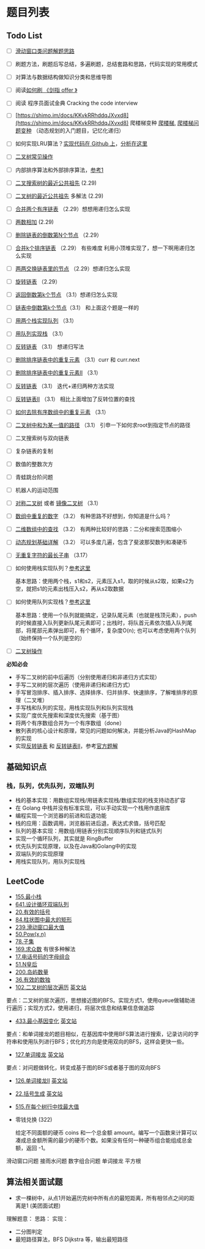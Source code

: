 # 题目列表

## Todo List

* [ ] [滑动窗口类问题解题思路](https://labuladong.gitbook.io/algo/di-ling-zhang-bi-du-xi-lie/hua-dong-chuang-kou-ji-qiao)
* [ ] 刷题方法，刷题后写总结，多遍刷题，总结套路和思路，代码实现的常用模式
* [ ] 对算法与数据结构做知识分类和思维导图
* [ ] 阅读[如何刷 《剑指 offer 》](https://www.toutiao.com/i6795063003059323404/)
* [ ] 阅读 程序员面试金典 Cracking the code interview
* [ ] [https://shimo.im/docs/KKvkRRhddqJXvxd8](https://shimo.im/docs/KKvkRRhddqJXvxd8) 爬楼梯变种 [爬楼梯](https://leetcode-cn.com/problems/climbing-stairs/), [爬楼梯问题变种](https://shimo.im/docs/KKvkRRhddqJXvxd8) （动态规划的入门题目，记忆化递归）
* [ ] 如何实现LRU算法？[实现代码在 Github 上](https://github.com/shniu/java-eco/blob/master/notes/arts/src/main/java/io/github/shniu/arts/algothrim/leetcode/lruCache/LRUCache.java)，[分析在这里](https://labuladong.gitbook.io/algo/gao-pin-mian-shi-xi-lie/lru-suan-fa)
* [ ] [二叉树常见操作](https://labuladong.gitbook.io/algo/shu-ju-jie-gou-xi-lie/er-cha-sou-suo-shu-cao-zuo-ji-jin)
* [ ] 内部排序算法和外部排序算法，[参考1](http://c.biancheng.net/data_structure/sort/)
* [ ] [二叉搜索树的最近公共祖先](https://leetcode-cn.com/problems/er-cha-sou-suo-shu-de-zui-jin-gong-gong-zu-xian-lcof/) \(2.29\)
* [ ] [二叉树的最近公共祖先](https://leetcode-cn.com/problems/er-cha-shu-de-zui-jin-gong-gong-zu-xian-lcof/) 多解法 \(2.29\)
* [ ] [合并两个有序链表](https://leetcode-cn.com/problems/merge-two-sorted-lists/) （2.29）想想用递归怎么实现
* [ ] [两数相加](https://leetcode-cn.com/problems/add-two-numbers/) \(2.29\)
* [ ] [删除链表的倒数第N个节点](https://leetcode-cn.com/problems/remove-nth-node-from-end-of-list/) （2.29）
* [ ] [合并k个排序链表](https://leetcode-cn.com/problems/merge-k-sorted-lists/) （2.29） 有些难度 利用小顶堆实现了，想一下啊用递归怎么实现
* [ ] [两两交换链表里的节点](https://leetcode-cn.com/problems/swap-nodes-in-pairs/) （2.29）想递归怎么实现
* [ ] [旋转链表](https://leetcode-cn.com/problems/rotate-list/) （2.29）
* [ ] [返回倒数第k个节点](https://leetcode-cn.com/problems/kth-node-from-end-of-list-lcci/) （3.1）想递归怎么实现
* [ ] [链表中倒数第k个节点](https://leetcode-cn.com/problems/lian-biao-zhong-dao-shu-di-kge-jie-dian-lcof/)（3.1） 和上面这个题是一样的
* [ ] [用两个栈实现队列](https://leetcode-cn.com/problems/yong-liang-ge-zhan-shi-xian-dui-lie-lcof/) （3.1）
* [ ] [用队列实现栈](https://leetcode-cn.com/problems/implement-stack-using-queues/) （3.1）
* [ ] [反转链表](https://leetcode-cn.com/problems/reverse-linked-list/) （3.1） 想递归写法
* [ ] [删除排序链表中的重复元素](https://leetcode-cn.com/problems/remove-duplicates-from-sorted-list/) （3.1）curr 和 curr.next
* [ ] [删除排序链表中的重复元素II](https://leetcode-cn.com/problems/remove-duplicates-from-sorted-list-ii/) （3.1）
* [ ] [反转链表](https://leetcode-cn.com/problems/reverse-linked-list/) （3.1） 迭代+递归两种方法实现
* [ ] [反转链表II](https://leetcode-cn.com/problems/reverse-linked-list-ii/) （3.1） 相比上面增加了反转位置的查找
* [ ] [如何去除有序数组中的重复元素](https://labuladong.gitbook.io/algo/gao-pin-mian-shi-xi-lie/ru-he-qu-chu-you-xu-shu-zu-de-zhong-fu-yuan-su) （3.1）
* [ ] [二叉树中和为某一值的路径](https://leetcode-cn.com/problems/er-cha-shu-zhong-he-wei-mou-yi-zhi-de-lu-jing-lcof/) （3.1） 引申一下如何求root到指定节点的路径
* [ ] 二叉搜索树与双向链表
* [ ] 复杂链表的复制
* [ ] 数值的整数次方
* [ ] 青蛙跳台阶问题
* [ ] 机器人的运动范围
* [ ] [对称二叉树](https://leetcode-cn.com/problems/symmetric-tree/) 或者 [镜像二叉树](https://leetcode-cn.com/problems/er-cha-shu-de-jing-xiang-lcof/) （3.1）
* [ ] [数组中重复的数字](https://leetcode-cn.com/problems/shu-zu-zhong-zhong-fu-de-shu-zi-lcof/) （3.2） 有种思路不好想到，你知道是什么吗？
* [ ] [二维数组中的查找](https://leetcode-cn.com/problems/er-wei-shu-zu-zhong-de-cha-zhao-lcof/) （3.2） 有两种比较好的思路：二分和搜索范围缩小
* [ ] [动态规划基础详解](https://labuladong.gitbook.io/algo/di-ling-zhang-bi-du-xi-lie/dong-tai-gui-hua-xiang-jie-jin-jie#yi-fei-bo-na-qi-shu-lie) （3.2） 可以多度几遍，包含了斐波那契数列和凑硬币
* [ ] [无重复字符的最长子串](https://leetcode-cn.com/problems/longest-substring-without-repeating-characters) （3.17）
* [ ] 如何使用栈实现队列？[参考这里](https://labuladong.gitbook.io/algo/shu-ju-jie-gou-xi-lie/dui-lie-shi-xian-zhan-zhan-shi-xian-dui-lie)

  基本思路：使用两个栈，s1和s2，元素压入s1，取的时候从s2取，如果s2为空，就把s1的元素出栈压入s2，再从s2取数据

* [ ] 如何使用队列实现栈？[参考这里](https://labuladong.gitbook.io/algo/shu-ju-jie-gou-xi-lie/dui-lie-shi-xian-zhan-zhan-shi-xian-dui-lie)

  基本思路：使用一个队列就能搞定，记录队尾元素（也就是栈顶元素），push的时候直接入队列更新队尾元素即可；出栈时，将队首元素依次插入队列尾部，将尾部元素弹出即可，有个循环，复杂度O\(n\); 也可以考虑使用两个队列（始终保持一个队列是空的）

* [ ] [二叉树操作](https://labuladong.gitbook.io/algo/shu-ju-jie-gou-xi-lie/er-cha-sou-suo-shu-cao-zuo-ji-jin)

**必知必会**

* 手写二叉树的前中后遍历（分别使用递归和非递归方式实现）
* 手写二叉树的层次遍历（使用非递归和递归方式）
* 手写冒泡排序、插入排序、选择排序、归并排序、快速排序，了解堆排序的原理（二叉堆）
* 手写栈和队列的实现，用栈实现队列和队列实现栈
* 实现广度优先搜索和深度优先搜索（基于图）
* 将两个有序数组合并为一个有序数组（done）
* 散列表的核心设计和原理，常见的问题如何解决，并能分析Java的HashMap的实现
* 实现[反转链表](https://leetcode-cn.com/problems/reverse-linked-list) 和 [反转链表II](https://leetcode-cn.com/problems/reverse-linked-list-ii/)，参考[官方题解](https://leetcode-cn.com/problems/reverse-linked-list-ii/solution/fan-zhuan-lian-biao-ii-by-leetcode/)

## 基础知识点

### 栈，队列，优先队列，双端队列

* 栈的基本实现：用数组实现栈/用链表实现栈/数组实现的栈支持动态扩容
* 在 Golang 中栈并没有标准实现，可以手动实现一个栈用作底层库
* 编程实现一个浏览器的前进和后退功能
* 栈的应用：函数调用，浏览器前进后退，表达式求值，括号匹配
* 队列的基本实现：用数组/用链表分别实现顺序队列和链式队列
* 实现一个循环队列，其实就是 RingBuffer
* 优先队列实现原理，以及在Java和Golang中的实现
* 双端队列的实现原理
* 用栈实现队列，用队列实现栈

## LeetCode

* [155.最小栈](https://leetcode-cn.com/problems/min-stack/)
* [641.设计循环双端队列](https://leetcode-cn.com/problems/design-circular-deque)
* [20.有效的括号](https://leetcode-cn.com/problems/valid-parentheses/)
* [84.柱状图中最大的矩形](https://leetcode-cn.com/problems/largest-rectangle-in-histogram)
* [239.滑动窗口最大值](https://leetcode-cn.com/problems/sliding-window-maximum/)
* [50.Pow\(x,n\)](https://leetcode-cn.com/problems/powx-n/)
* [78.子集](https://leetcode-cn.com/problems/subsets/)
* [169.求众数](https://leetcode-cn.com/problems/majority-element)  有很多种解法
* [17.电话号码的字母组合](https://leetcode-cn.com/problems/letter-combinations-of-a-phone-number/)
* [51.N皇后](https://leetcode-cn.com/problems/n-queens/)
* [200.岛屿数量](https://leetcode-cn.com/problems/number-of-islands)
* [36.有效的数独](https://leetcode-cn.com/problems/valid-sudoku/)
* [102.二叉树的层次遍历](https://leetcode-cn.com/problems/binary-tree-level-order-traversal) [英文站](https://leetcode.com/problems/binary-tree-level-order-traversal)

要点：二叉树的层次遍历，思想接近图的BFS。实现方式1，使用queue做辅助进行遍历；实现方式2，使用递归，将层次信息和结果信息做追踪

* [433.最小基因变化](https://leetcode-cn.com/problems/minimum-genetic-mutation/) [英文站](https://leetcode.com/problems/minimum-genetic-mutation/)

要点：和单词接龙的题目相似，在基因库中使用BFS算法进行搜索，记录访问的字符串和使用队列进行BFS；优化的方向是使用双向的BFS，这样会更快一些。

* [127.单词接龙](https://leetcode-cn.com/problems/word-ladder/) [英文站](https://leetcode.com/problems/word-ladder/)

要点：对问题做转化，转变成基于图的BFS或者基于图的双向BFS

* [126.单词接龙II](https://leetcode-cn.com/problems/word-ladder-ii/) [英文站](https://leetcode.com/problems/word-ladder-ii/)
* [22.括号生成](https://leetcode-cn.com/problems/generate-parentheses) [英文站](https://leetcode.com/problems/generate-parentheses)
* [515.在每个树行中找最大值](https://leetcode-cn.com/problems/find-largest-value-in-each-tree-row)
* 零钱兑换 \(322\)

  给定不同面额的硬币 coins 和一个总金额 amount。编写一个函数来计算可以凑成总金额所需的最少的硬币个数。如果没有任何一种硬币组合能组成总金额，返回 -1。

滑动窗口问题 接雨水问题 数字组合问题 单词接龙 平方根

## 算法相关面试题

* 求一棵树中，从点1开始遍历完树中所有点的最短距离，所有相邻点之间的距离是1 \(美团面试题\)

理解题意： 思路： 实现：

* 二分图判定
* 最短路径算法，BFS Dijkstra 等，输出最短路径

